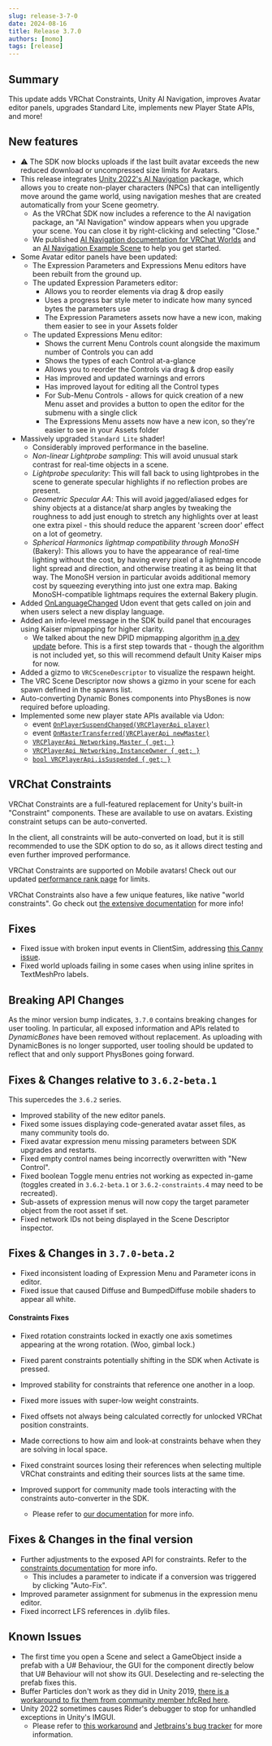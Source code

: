 ```yaml
---
slug: release-3-7-0
date: 2024-08-16
title: Release 3.7.0
authors: [momo]
tags: [release]
---
```

## Summary

This update adds VRChat Constraints, Unity AI Navigation, improves Avatar editor panels, upgrades Standard Lite, implements new Player State APIs, and more!

<!-- truncate -->

## New features

- ⚠️ The SDK now blocks uploads if the last built avatar exceeds the new reduced download or uncompressed size limits for Avatars.
- This release integrates [Unity 2022's AI Navigation](https://docs.unity3d.com/Packages/com.unity.ai.navigation@1.1/manual/index.html) package, which allows you to create non-player characters (NPCs) that can intelligently move around the game world, using navigation meshes that are created automatically from your Scene geometry.
    - As the VRChat SDK now includes a reference to the AI navigation package, an "AI Navigation" window appears when you upgrade your scene. You can close it by right-clicking and selecting "Close."
    - We published [AI Navigation documentation for VRChat Worlds](https://creators.vrchat.com/worlds/udon/ai-navigation/) and an [AI Navigation Example Scene](https://creators.vrchat.com/worlds/examples/ai-navigation-example/) to help you get started.
- Some Avatar editor panels have been updated:
    - The Expression Parameters and Expressions Menu editors have been rebuilt from the ground up.
    - The updated Expression Parameters editor:
        - Allows you to reorder elements via drag & drop easily
        - Uses a progress bar style meter to indicate how many synced bytes the parameters use
        - The Expression Parameters assets now have a new icon, making them easier to see in your Assets folder
    - The updated Expressions Menu editor:
        - Shows the current Menu Controls count alongside the maximum number of Controls you can add
        - Shows the types of each Control at-a-glance
        - Allows you to reorder the Controls via drag & drop easily
        - Has improved and updated warnings and errors
        - Has improved layout for editing all the Control types
        - For Sub-Menu Controls - allows for quick creation of a new Menu asset and provides a button to open the editor for the submenu with a single click
        - The Expressions Menu assets now have a new icon, so they're easier to see in your Assets folder
- Massively upgraded `Standard Lite` shader!
    - Considerably improved performance in the baseline.
    - *Non-linear Lightprobe sampling*: This will avoid unusual stark contrast for real-time objects in a scene.
    - *Lightprobe specularity*: This will fall back to using lightprobes in the scene to generate specular highlights if no reflection probes are present.
    - *Geometric Specular AA*: This will avoid jagged/aliased edges for shiny objects at a distance/at sharp angles by tweaking the roughness to add just enough to stretch any highlights over at least one extra pixel - this should reduce the apparent 'screen door' effect on a lot of geometry.
    - *Spherical Harmonics lightmap compatibility through MonoSH* (Bakery): This allows you to have the appearance of real-time lighting without the cost, by having every pixel of a lightmap encode light spread and direction, and otherwise treating it as being lit that way. The MonoSH version in particular avoids additional memory cost by squeezing everything into just one extra map. Baking MonoSH-compatible lightmaps requires the external Bakery plugin.
- Added [OnLanguageChanged](/worlds/udon/graph/event-nodes/#onlanguagechanged) Udon event that gets called on join and when users select a new display language.
- Added an info-level message in the SDK build panel that encourages using Kaiser mipmapping for higher clarity.
    - We talked about the new DPID mipmapping algorithm [in a dev update](https://ask.vrchat.com/t/developer-update-11-july-2024/25514#mipmapping-experiments-8) before. This is a first step towards that - though the algorithm is not included yet, so this will recommend default Unity Kaiser mips for now.
- Added a gizmo to `VRCSceneDescriptor` to visualize the respawn height.
- The VRC Scene Descriptor now shows a gizmo in your scene for each spawn defined in the spawns list.
- Auto-converting Dynamic Bones components into PhysBones is now required before uploading.
- Implemented some new player state APIs available via Udon:
    - event [`OnPlayerSuspendChanged(VRCPlayerApi player)`](/worlds/udon/graph/event-nodes/#onplayersuspendchanged)
    - event [`OnMasterTransferred(VRCPlayerApi newMaster)`](/worlds/udon/networking/network-components#onmastertransferred)
    - [`VRCPlayerApi Networking.Master { get; }`](/worlds/udon/networking/network-components#networking-properties)
    - [`VRCPlayerApi Networking.InstanceOwner { get; }`](/worlds/udon/networking/network-components#networking-properties)
    - [`bool VRCPlayerApi.isSuspended { get; }`](/worlds/udon/players/#get-issuspended)

## VRChat Constraints

VRChat Constraints are a full-featured replacement for Unity's built-in "Constraint" components. These are available to use on avatars. Existing constraint setups can be auto-converted.

In the client, all constraints will be auto-converted on load, but it is still recommended to use the SDK option to do so, as it allows direct testing and even further improved performance.

VRChat Constraints are supported on Mobile avatars! Check out our updated [performance rank page](/avatars/avatar-performance-ranking-system) for limits.

VRChat Constraints also have a few unique features, like native "world constraints". Go check out [the extensive documentation](/avatars/avatar-dynamics/constraints/) for more info!

## Fixes

- Fixed issue with broken input events in ClientSim, addressing [this Canny issue](https://feedback.vrchat.com/admin/feedback/sdk-bug-reports/p/sdk-361-broke-inputgetkey?boards=sdk-bug-reports).
- Fixed world uploads failing in some cases when using inline sprites in TextMeshPro labels.

## Breaking API Changes

As the minor version bump indicates, `3.7.0` contains breaking changes for user tooling. In particular, all exposed information and APIs related to _DynamicBones_ have been removed without replacement. As uploading with DynamicBones is no longer supported, user tooling should be updated to reflect that and only support PhysBones going forward.

## Fixes & Changes relative to `3.6.2-beta.1`

This supercedes the `3.6.2` series.

- Improved stability of the new editor panels.
- Fixed some issues displaying code-generated avatar asset files, as many community tools do.
- Fixed avatar expression menu missing parameters between SDK upgrades and restarts.
- Fixed empty control names being incorrectly overwritten with "New Control".
- Fixed boolean Toggle menu entries not working as expected in-game (toggles created in `3.6.2-beta.1` or `3.6.2-constraints.4` may need to be recreated).
- Sub-assets of expression menus will now copy the target parameter object from the root asset if set.
- Fixed network IDs not being displayed in the Scene Descriptor inspector.

## Fixes & Changes in `3.7.0-beta.2`

- Fixed inconsistent loading of Expression Menu and Parameter icons in editor.
- Fixed issue that caused Diffuse and BumpedDiffuse mobile shaders to appear all white.

#### Constraints Fixes

- Fixed rotation constraints locked in exactly one axis sometimes appearing at the wrong rotation. (Woo, gimbal lock.)
- Fixed parent constraints potentially shifting in the SDK when Activate is pressed.
- Improved stability for constraints that reference one another in a loop.
- Fixed more issues with super-low weight constraints.
- Fixed offsets not always being calculated correctly for unlocked VRChat position constraints.
- Made corrections to how aim and look-at constraints behave when they are solving in local space.
- Fixed constraint sources losing their references when selecting multiple VRChat constraints and editing their sources lists at the same time.

- Improved support for community made tools interacting with the constraints auto-converter in the SDK.
    - Please refer to [our documentation](/avatars/avatar-dynamics/constraints/#editor-tooling-info) for more info.

## Fixes & Changes in the final version

- Further adjustments to the exposed API for constraints. Refer to the [constraints documentation](/avatars/avatar-dynamics/constraints/#editor-tooling-info) for more info.
    - This includes a parameter to indicate if a conversion was triggered by clicking "Auto-Fix".
- Improved parameter assignment for submenus in the expression menu editor.
- Fixed incorrect LFS references in .dylib files.

## Known Issues

- The first time you open a Scene and select a GameObject inside a prefab with a U# Behaviour, the GUI for the component directly below that U# Behaviour will not show its GUI. Deselecting and re-selecting the prefab fixes this.
- Buffer Particles don't work as they did in Unity 2019, [there is a workaround to fix them from community member hfcRed here](https://x.com/hfcRedddd/status/1696915379090604179).
- Unity 2022 sometimes causes Rider's debugger to stop for unhandled exceptions in Unity's IMGUI.
    - Please refer to [this workaround](https://forum.unity.com/threads/rider-debugger-breaks-on-unhandled-exception.1135879/#post-7305256) and [Jetbrains's bug tracker](https://youtrack.jetbrains.com/issue/RIDER-64944) for more information.
